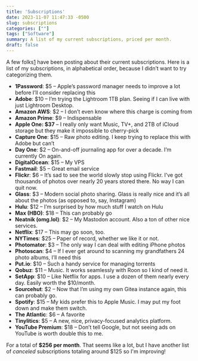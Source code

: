 ```yaml
---
title: 'Subscriptions'
date: 2023-11-07 11:47:33 -0500
slug: subscriptions
categories: [""]
tags: ["Software"]
summary: A list of my current subscriptions, priced per month.
draft: false
---
```


A few folks[1](https://rudimentarylathe.org/#b4f25d54-0f78-4548-b8d3-ad77b2d53d84) have been posting about their current subscriptions. Here is a list of my subscriptions, in alphabetical order, because I didn’t want to try categorizing them.

*   **1Password**: $5 – Apple’s password manager needs to improve a lot before I’ll consider replacing this
*   **Adobe**: $10 – I’m trying the Lightroom 1TB plan. Seeing if I can live with just Lightroom Desktop.
*   **Amazon AWS**: $2 – I don’t even know where this charge is coming from
*   **Amazon Prime**: $9 – Indispensable
*   **Apple One: $37** – I really only want Music, TV+, and 2TB of iCloud storage but they make it impossible to cherry-pick
*   **Capture One**: $15 – Raw photo editing. I keep trying to replace this with Adobe but can’t
*   **Day One**: $2 – On-and-off journaling app for over a decade. I’m currently On again.
*   **DigitalOcean**: $15 – My VPS
*   **Fastmail**: $5 – Great email service
*   **Flickr**: $6 – It’s sad to see the world slowly stop using Flickr. I’ve got thousands of photos over nearly 20 years stored there. No way I can quit now.
*   **Glass**: $3 – Modern social photo sharing. Glass is really nice and it’s all about the photos (as opposed to, say, Instagram)
*   **Hulu**: $12 – I’m surprised by how much stuff I watch on Hulu
*   **Max (HBO)**: $18 – This can probably go
*   **Neatnik (omg.lol)**: $2 – My Mastodon account. Also a ton of other nice services.
*   **Netflix**: $17 – This may go soon, too.
*   **NYTimes**: $25 – Paper of record, whether we like it or not.
*   **Photomator**: $3 – The only way I can deal with editing iPhone photos
*   **Photoscan**: $4 – If I ever get around to scanning my grandfathers 24 photo albums, I’ll need this
*   **Put.io**: $10 – Such a handy service for managing torrents
*   **Qobuz**: $11 – Music. It works seamlessly with Roon so I kind of need it.
*   **SetApp**: $10 – Like Netflix for apps. I use a dozen of them nearly every day. Easily worth the $10/month.
*   **Sourcehut**: $2 – Now that I’m using my own Gitea instance again, this can probably go.
*   **Spotify**: $15 – My kids prefer this to Apple Music. I may put my foot down and make them switch.
*   **The Atlantic**: $6 – A favorite
*   **Tinylitics**: $5 – A new, nice, privacy-focused analytics platform.
*   **YouTube Premium**: $18 – Don’t tell Google, but not seeing ads on YouTube is worth double this to me.

For a total of **$256 per month**. That seems like a lot, but I have another list of _canceled_ subscriptions totaling around $125 so I'm improving!
